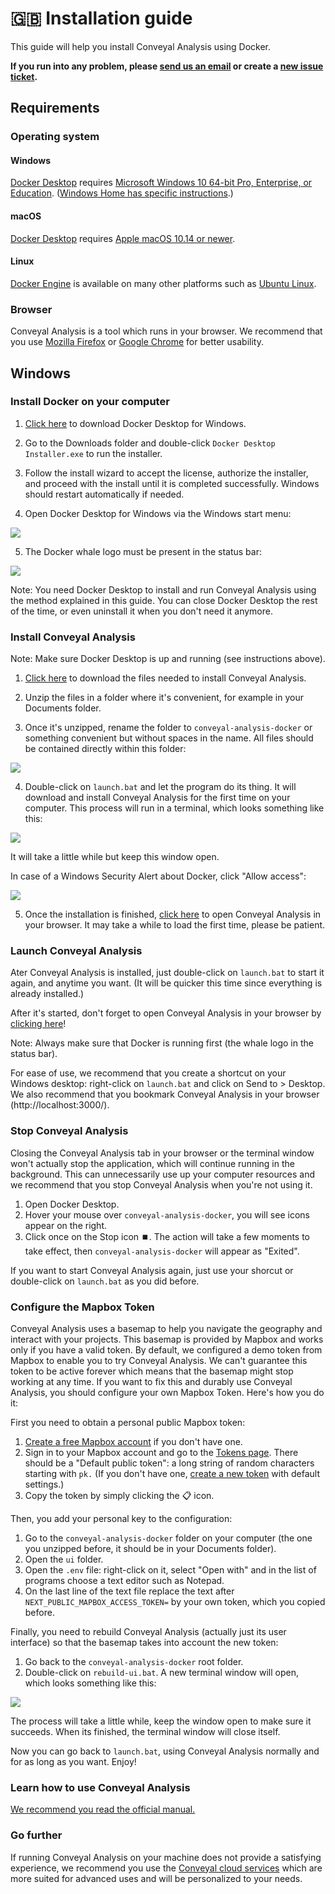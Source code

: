 # 🇬🇧 Installation guide

This guide will help you install Conveyal Analysis using Docker.

**If you run into any problem, please [send us an email](mailto:johan.richer@jailbreak.paris?subject=Problem%20with%20conveyal-analysis-docker) or create a [new issue ticket](https://git.digitaltransport4africa.org/commons/conveyal-analysis-docker/issues/new).**

## Requirements

### Operating system

#### Windows

[Docker Desktop](https://www.docker.com/products/docker-desktop/) requires [Microsoft Windows 10 64-bit Pro, Enterprise, or Education](https://docs.docker.com/docker-for-windows/install/#system-requirements). ([Windows Home has specific instructions](https://docs.docker.com/docker-for-windows/install-windows-home/).)

#### macOS

[Docker Desktop](https://www.docker.com/products/docker-desktop/) requires [Apple macOS 10.14 or newer](https://docs.docker.com/docker-for-mac/install/#system-requirements).

#### Linux

[Docker Engine](https://docs.docker.com/engine/install/) is available on many other platforms such as [Ubuntu Linux](https://docs.docker.com/engine/install/ubuntu/).

### Browser

Conveyal Analysis is a tool which runs in your browser. We recommend that you use [Mozilla Firefox](https://www.mozilla.org/firefox/) or [Google Chrome](https://www.google.com/chrome/) for better usability.

## Windows

### Install Docker on your computer

1. [Click here](https://desktop.docker.com/win/stable/Docker%20Desktop%20Installer.exe) to download Docker Desktop for Windows.

2. Go to the Downloads folder and double-click `Docker Desktop Installer.exe` to run the installer.

3. Follow the install wizard to accept the license, authorize the installer, and proceed with the install until it is completed successfully. Windows should restart automatically if needed.

4. Open Docker Desktop for Windows via the Windows start menu:

![](./doc-assets/docker-app-search.png)

5. The Docker whale logo must be present in the status bar:

![](./doc-assets/whale-icon-systray.png)

Note: You need Docker Desktop to install and run Conveyal Analysis using the method explained in this guide. You can close Docker Desktop the rest of the time, or even uninstall it when you don't need it anymore.

### Install Conveyal Analysis

Note: Make sure Docker Desktop is up and running (see instructions above).

1. [Click here](https://git.digitaltransport4africa.org/commons/conveyal-analysis-docker/-/archive/master/conveyal-analysis-docker-master.zip) to download the files needed to install Conveyal Analysis.

2. Unzip the files in a folder where it's convenient, for example in your Documents folder.

3. Once it's unzipped, rename the folder to `conveyal-analysis-docker` or something convenient but without spaces in the name. All files should be contained directly within this folder:

![](./doc-assets/files.png)

4. Double-click on `launch.bat` and let the program do its thing. It will download and install Conveyal Analysis for the first time on your computer. This process will run in a terminal, which looks something like this:

![](./doc-assets/launch.png)

It will take a little while but keep this window open.

In case of a Windows Security Alert about Docker, click "Allow access":

![](./doc-assets/windows-security.png)

5. Once the installation is finished, [click here](http://localhost:3000/) to open Conveyal Analysis in your browser. It may take a while to load the first time, please be patient.

### Launch Conveyal Analysis

Ater Conveyal Analysis is installed, just double-click on `launch.bat` to start it again, and anytime you want. (It will be quicker this time since everything is already installed.)

After it's started, don't forget to open Conveyal Analysis in your browser by [clicking here](http://localhost:3000/)!

Note: Always make sure that Docker is running first (the whale logo in the status bar).

For ease of use, we recommend that you create a shortcut on your Windows desktop: right-click on `launch.bat` and click on Send to > Desktop. We also recommend that you bookmark Conveyal Analysis in your browser (http://localhost:3000/).

### Stop Conveyal Analysis

Closing the Conveyal Analysis tab in your browser or the terminal window won't actually stop the application, which will continue running in the background. This can unnecessarily use up your computer resources and we recommend that you stop Conveyal Analysis when you're not using it.

1. Open Docker Desktop.
2. Hover your mouse over `conveyal-analysis-docker`, you will see icons appear on the right.
3. Click once on the Stop icon ⏹️. The action will take a few moments to take effect, then `conveyal-analysis-docker` will appear as "Exited".

If you want to start Conveyal Analysis again, just use your shorcut or double-click on `launch.bat` as you did before.

### Configure the Mapbox Token

Conveyal Analysis uses a basemap to help you navigate the geography and interact with your projects. This basemap is provided by Mapbox and works only if you have a valid token. By default, we configured a demo token from Mapbox to enable you to try Conveyal Analysis. We can't guarantee this token to be active forever which means that the basemap might stop working at any time. If you want to fix this and durably use Conveyal Analysis, you should configure your own Mapbox Token. Here's how you do it:

First you need to obtain a personal public Mapbox token:

1. [Create a free Mapbox account](https://account.mapbox.com/auth/signup/) if you don't have one.
2. Sign in to your Mapbox account and go to the [Tokens page](https://account.mapbox.com/access-tokens/). There should be a "Default public token": a long string of random characters starting with `pk.`
 (If you don't have one, [create a new token](https://account.mapbox.com/access-tokens/create) with default settings.)
3. Copy the token by simply clicking the 📋 icon.

Then, you add your personal key to the configuration:
1. Go to the `conveyal-analysis-docker` folder on your computer (the one you unzipped before, it should be in your Documents folder).
2. Open the `ui` folder.
3. Open the `.env` file: right-click on it, select "Open with" and in the list of programs choose a text editor such as Notepad.
4. On the last line of the text file replace the text after `NEXT_PUBLIC_MAPBOX_ACCESS_TOKEN=` by your own token, which you copied before.

Finally, you need to rebuild Conveyal Analysis (actually just its user interface) so that the basemap takes into account the new token:
1. Go back to the `conveyal-analysis-docker` root folder.
2. Double-click on `rebuild-ui.bat`. A new terminal window will open, which looks something like this:

![](./doc-assets/build.png)

The process will take a little while, keep the window open to make sure it succeeds. When its finished, the terminal window will close itself.

Now you can go back to `launch.bat`, using Conveyal Analysis normally and for as long as you want. Enjoy!

### Learn how to use Conveyal Analysis

[We recommend you read the official manual.](https://docs.analysis.conveyal.com/)

### Go further

If running Conveyal Analysis on your machine does not provide a satisfying experience, we recommend you use the [Conveyal cloud services](https://www.conveyal.com/analysis) which are more suited for advanced uses and will be personalized to your needs.